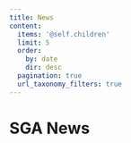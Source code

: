 ```yaml
---
title: News
content:
  items: '@self.children'
  limit: 5
  order:
    by: date
    dir: desc
  pagination: true
  url_taxonomy_filters: true
---
```


# SGA News